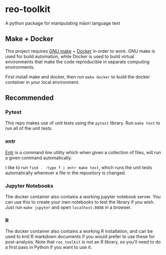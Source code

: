 # reo-toolkit

A python package for manipulating māori language text

## Make + Docker

This project requires [GNU make](https://www.gnu.org/software/make/) + [Docker](https://www.docker.com/) in order to work. GNU make is used for build automation, while Docker is used to build virtual environments that make the code reproducible in separate computing environments.

First install make and docker, then run `make docker` to build the docker container in your local environment.

## Recommended

### Pytest

This repo makes use of unit tests using the `pytest` library. Run `make test` to run all of the unit tests.

### entr

[Entr](http://eradman.com/entrproject/) is a command line utility which when given a collection of files, will run a given command automatically.

I like to run `find . -type f | entr make test`, which runs the unit tests automatically whenever a file in the repository is changed.

### Jupyter Notebooks

The docker container also contains a working jupyter notebook server. You can use this to create your own notebooks to test the library if you wish. Just run `make jupyter` and open `localhost:8888` in a browser.

### R

The docker container also contains a working R installation, and can be used to knit R markdown documents if you would prefer to use these for post-analysis. Note that `reo_toolkit` is not an R library, so you'll need to do a first pass in Python if you want to use it.
